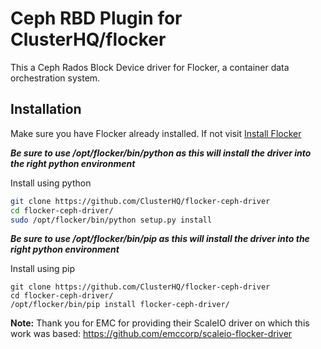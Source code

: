 # Ceph RBD Plugin for ClusterHQ/flocker

This a Ceph Rados Block Device driver for Flocker, a container data orchestration system.

## Installation

Make sure you have Flocker already installed. If not visit  [Install Flocker](https://docs.clusterhq.com/en/latest/using/installing/index.html)

**_Be sure to use /opt/flocker/bin/python as this will install the driver into the right python environment_**

Install using python
```bash
git clone https://github.com/ClusterHQ/flocker-ceph-driver
cd flocker-ceph-driver/
sudo /opt/flocker/bin/python setup.py install
```

**_Be sure to use /opt/flocker/bin/pip as this will install the driver into the right python environment_**

Install using pip
```
git clone https://github.com/ClusterHQ/flocker-ceph-driver
cd flocker-ceph-driver/
/opt/flocker/bin/pip install flocker-ceph-driver/
```

**Note:** Thank you for EMC for providing their ScaleIO driver on which this work was based: https://github.com/emccorp/scaleio-flocker-driver
